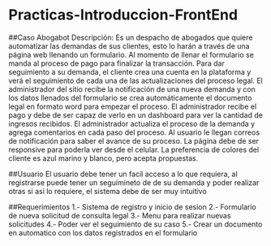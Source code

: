 # Practicas-Introduccion-FrontEnd

##Caso Abogabot
Descripción: Es un despacho de abogados que quiere automatizar las demandas de sus clientes, esto lo harán a través de una página web llenando un formulario. Al momento de llenar el formulario se manda al proceso de pago para finalizar la transacción. Para dar seguimiento a su demanda, el cliente crea una cuenta en la plataforma y verá el seguimiento de cada una de las actualizaciones del proceso legal. El administrador del sitio recibe la notificación de una nueva demanda y con los datos llenados del formulario se crea automáticamente el documento legal en formato word para empezar el proceso. El administrador recibe el pago y debe de ser capaz de verlo en un dashboard para ver la cantidad de ingresos recibidos. El administrador actualiza el proceso de la demanda y agrega comentarios en cada paso del proceso. Al usuario le llegan correos de notificación para saber el avance de su proceso. La página debe de ser responsive para poderla ver desde el celular. La preferencia de colores del cliente es azul marino y blanco, pero acepta propuestas.

##Usuario
El usuario debe tener un facil acceso a lo que requiera, al registrarse puede tener un seguimineto de de su demanda y poder realizar otras si asi lo requiere, el sistema debe de ser muy intuitivo

##Requerimientos
1.- Sistema de registro y inicio de sesion
2.- Formulario de nueva solicitud de consulta legal
3.- Menu para realizar nuevas solicitudes
4.- Poder ver el seguimiento de su caso
5.- Crear un documento en automatico con los datos registrados en el formulario
